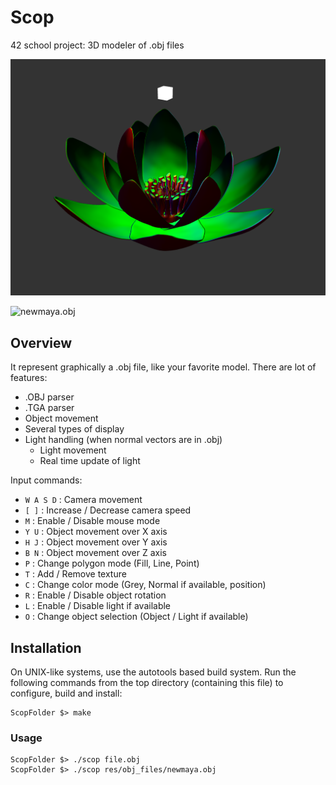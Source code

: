 # Scop
42 school project: 3D modeler of .obj files

![Lotus normals](lotus_normals.png)

![newmaya.obj](new_maya_demo.gif)

## Overview
It represent graphically a .obj file, like your favorite model. There are lot of features:
- .OBJ parser
- .TGA parser
- Object movement
- Several types of display
- Light handling (when normal vectors are in .obj)
	- Light movement
	- Real time update of light

Input commands:
- `W A S D` : Camera movement
- `[ ]` :	Increase / Decrease camera speed
- `M` :		Enable / Disable mouse mode
- `Y U` :	Object movement over X axis
- `H J` :	Object movement over Y axis
- `B N` :	Object movement over Z axis
- `P` :		Change polygon mode (Fill, Line, Point)
- `T` :		Add / Remove texture
- `C` :		Change color mode (Grey, Normal if available, position)
- `R` : 	Enable / Disable object rotation
- `L` : 	Enable / Disable light if available
- `O` : 	Change object selection (Object / Light if available)

## Installation

On UNIX-like systems, use the autotools based build system. Run the following commands from the top directory (containing this file) to configure, build and install:

```console
ScopFolder $> make
```

### Usage

```console
ScopFolder $> ./scop file.obj
ScopFolder $> ./scop res/obj_files/newmaya.obj
```
